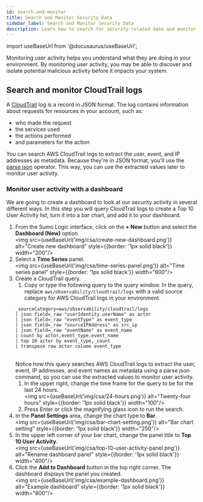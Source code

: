 ```yaml
---
id: search-and-monitor
title: Search and Monitor Security Data
sidebar_label: Search and Monitor Security Data
description: Learn how to search for security-related data and monitor it on an ongoing basis. 
---
```


import useBaseUrl from '@docusaurus/useBaseUrl';

Monitoring user activity helps you understand what they are doing in your environment. By monitoring user activity, you may be able to discover and isolate potential malicious activity before it impacts your system.

## Search and monitor CloudTrail logs

A [CloudTrail](/docs/integrations/amazon-aws/cloudtrail/) log is a record in JSON format. The log contains information about requests for resources in your account, such as:

* who made the request
* the services used
* the actions performed
* and parameters for the action

You can search AWS CloudTrail logs to extract the user, event, and IP addresses as metadata. Because they're in JSON format, you'll use the [parse json](/docs/search/search-query-language/parse-operators/parse-json-formatted-logs/) operator. This way, you can use the extracted values later to monitor user activity. 

### Monitor user activity with a dashboard

We are going to create a dashboard to look at our security activity in several different ways.  In this step you will query CloudTrail logs to create a Top 10 User Activity list, turn it into a bar chart, and add it to your dashboard.  

1. From the Sumo Logic interface, click on the **+ New** button and select the **Dashboard (New)** option.<br/><img src={useBaseUrl('img/csa/create-new-dashboard.png')} alt="Create new dashboard" style={{border: '1px solid black'}} width="200"/>
1. Select a **Time Series** panel.<br/><img src={useBaseUrl('img/csa/time-series-panel.png')} alt="Time series panel" style={{border: '1px solid black'}} width="600"/>
1. Create a CloudTrail query.  
   1. Copy or type the following query to the query window. In the query, replace `aws/observability/cloudtrail/logs` with a valid source category for AWS CloudTrail logs in your environment.
     ```
     _sourceCategory=aws/observability/cloudtrail/logs
     | json field=_raw "userIdentity.userName" as actor
     | json field=_raw "eventType" as event_type
     | json field=_raw "sourceIPAddress" as src_ip
     | json field=_raw "eventName" as event_name
     | count by actor,event_type,event_name
     | top 10 actor by event_type,_count
     | transpose row actor column event_type
     ```
     <br/>Notice how this query searches AWS CloudTrail logs to extract the user, event, IP addresses, and event names as metadata using a parse json command, so you can use the extracted values to monitor user activity.
   1. In the upper right, change the time frame for the query to be for the last 24 hours.<br/><img src={useBaseUrl('img/csa/24-hours.png')} alt="Twenty-four hours" style={{border: '1px solid black'}} width="100"/>
   1. Press Enter or click the magnifying glass icon to run the search.
1. In the **Panel Settings** area, change the chart type to **Bar**.<br/><img src={useBaseUrl('img/csa/bar-chart-setting.png')} alt="Bar chart setting" style={{border: '1px solid black'}} width="250"/>
1. In the upper left corner of your bar chart, change the panel title to **Top 10 User Activity**.<br/><img src={useBaseUrl('img/csa/top-10-user-activity-panel.png')} alt="Rename dashboard panel" style={{border: '1px solid black'}} width="400"/>
1. Click the **Add to Dashboard** button in the top right corner. The dashboard displays the panel you created.<br/><img src={useBaseUrl('img/csa/example-dashboard.png')} alt="Example dashboard" style={{border: '1px solid black'}} width="800"/>

